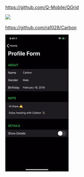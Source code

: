 https://github.com/Q-Mobile/QGrid

![](https://github.com/Q-Mobile/QGrid/raw/master/QGridDemo.gif)

https://github.com/ra1028/Carbon

![](https://raw.githubusercontent.com/ra1028/Carbon/master/assets/form.gif)
